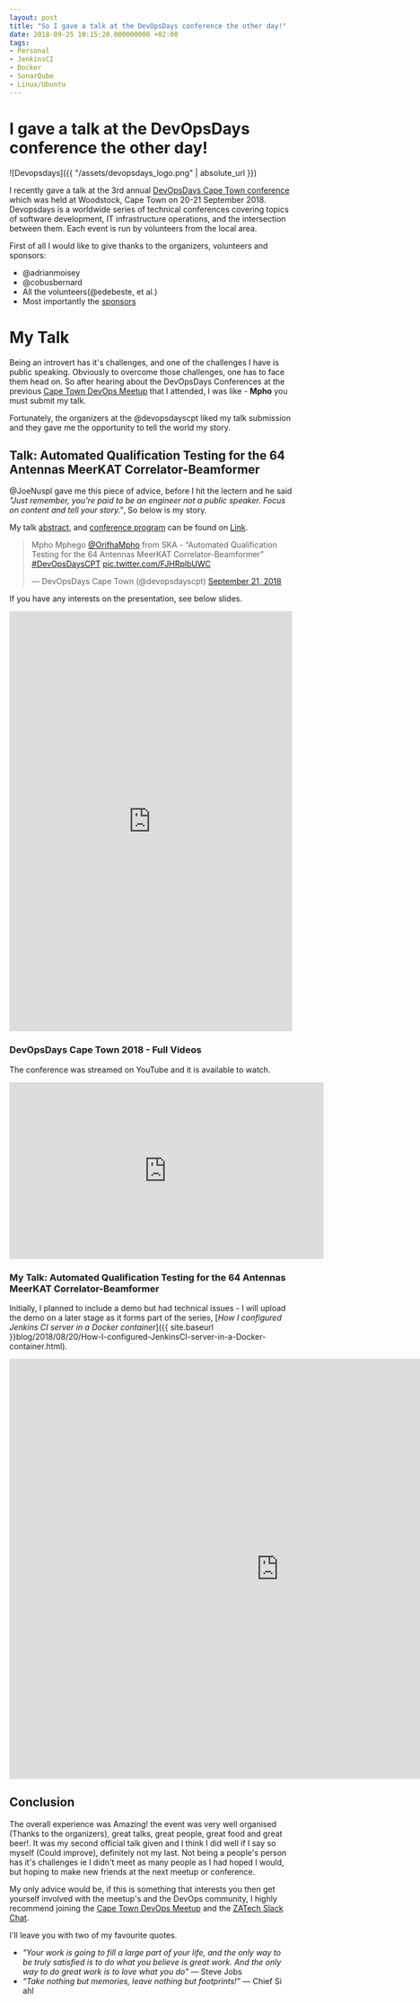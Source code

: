 ```yaml
---
layout: post
title: "So I gave a talk at the DevOpsDays conference the other day!"
date: 2018-09-25 10:15:20.000000000 +02:00
tags:
- Personal
- JenkinsCI
- Docker
- SonarQube
- Linux/Ubuntu
---
```


# I gave a talk at the DevOpsDays conference the other day!

![Devopsdays]({{ "/assets/devopsdays_logo.png" | absolute_url }})

I recently gave a talk at the 3rd annual [DevOpsDays Cape Town conference](https://www.devopsdays.org/events/2018-cape-town/welcome/) which was held at Woodstock, Cape Town on 20-21 September 2018.
Devopsdays is a worldwide series of technical conferences covering topics of software development, IT infrastructure operations, and the intersection between them. Each event is run by volunteers from the local area.

First of all I would like to give thanks to the organizers, volunteers and sponsors:
- @adrianmoisey
- @cobusbernard
- All the volunteers(@edebeste, et al.)
- Most importantly the [sponsors](https://www.devopsdays.org/events/2018-cape-town/sponsor/)

# My Talk
Being an introvert has it's challenges, and one of the challenges I have is public speaking.
Obviously to overcome those challenges, one has to face them head on. So after hearing about the DevOpsDays Conferences at the previous [Cape Town DevOps Meetup](https://www.meetup.com/Cape-Town-DevOps/) that I attended, I was like - **Mpho** you must submit my talk.

Fortunately, the organizers at the @devopsdayscpt liked my talk submission and they gave me the opportunity to tell the world my story.


## Talk: Automated Qualification Testing for the 64 Antennas MeerKAT Correlator-Beamformer

@JoeNuspl gave me this piece of advice, before I hit the lectern and he said *"Just remember, you're paid to be an engineer not a public speaker. Focus on content and tell your story."*, So below is my story.

My talk [abstract](https://www.devopsdays.org/events/2018-cape-town/program/mpho-mphego/), and [conference program](https://www.devopsdays.org/events/2018-cape-town/program) can be found on [Link](https://www.devopsdays.org/events/2018-cape-town/program/mpho-mphego/).
<div>
<blockquote class="twitter-tweet" data-lang="en"><p lang="en" dir="ltr">Mpho Mphego <a href="https://twitter.com/OrifhaMpho?ref_src=twsrc%5Etfw">@OrifhaMpho</a> from SKA - “Automated Qualification Testing for the 64 Antennas MeerKAT Correlator-Beamformer” <a href="https://twitter.com/hashtag/DevOpsDaysCPT?src=hash&amp;ref_src=twsrc%5Etfw">#DevOpsDaysCPT</a> <a href="https://t.co/FJHRplbUWC">pic.twitter.com/FJHRplbUWC</a></p>&mdash; DevOpsDays Cape Town (@devopsdayscpt) <a href="https://twitter.com/devopsdayscpt/status/1043061935380541440?ref_src=twsrc%5Etfw">September 21, 2018</a></blockquote>
<script async src="https://platform.twitter.com/widgets.js" charset="utf-8"></script>
</div>
<!-- ![MphoDevOpsDays]({{ "/assets/devopsdays.jpeg" | absolute_url }}) -->


If you have any interests on the presentation, see below slides.
<style>
.responsive-wrap iframe{ max-width: 100%;}
</style>
<div class="responsive-wrap">
    <!-- <p align="center"> -->
        <iframe src="https://docs.google.com/presentation/d/e/2PACX-1vSL7HOWXUTnFxJu7WmyNtRTjXp9C1UXNpsC5P5aaiXQ0JaFNKZBj-TEejP5gYqh_OpiQjR7kQpfi_bd/embed?start=false&loop=false&delayms=3000" frameborder="0" width="960" height="749" allowfullscreen="true" mozallowfullscreen="true" webkitallowfullscreen="true" align="center">
        </iframe>
    <!-- </p> -->
</div>

### DevOpsDays Cape Town 2018 - Full Videos
The conference was streamed on YouTube and it is available to watch.

<p>
    <div>
        <iframe width="560" height="315" src="https://www.youtube.com/embed/videoseries?list=PLcM6Lc6Bm3tDSSXxGizQ6QUzQD91gVIOc" frameborder="0" allow="autoplay; encrypted-media" allowfullscreen></iframe>
    </div>
</p>

### My Talk: Automated Qualification Testing for the 64 Antennas MeerKAT Correlator-Beamformer
Initially, I planned to include a demo but had technical issues - I will upload the demo on a later stage as it forms part of the series, [*How I configured Jenkins CI server in a Docker container*]({{ site.baseurl }}blog/2018/08/20/How-I-configured-JenkinsCI-server-in-a-Docker-container.html).

<p>
    <div>
        <iframe width="960" height="749" src="https://www.youtube.com/embed/9lvYsSYVrDM" frameborder="0" allow="autoplay; encrypted-media" allowfullscreen>
        </iframe>
    </div>
</p>

## Conclusion
The overall experience was Amazing! the event was very well organised (Thanks to the organizers), great talks, great people, great food and great beer!. It was my second official talk given and I think I did well if I say so myself (Could improve), definitely not my last. Not being a people's person has it's challenges ie I didn't meet as many people as I had hoped I would, but hoping to make new friends at the next meetup or conference.

My only advice would be, if this is something that interests you then get yourself involved with the meetup's and the DevOps community, I highly recommend joining the [Cape Town DevOps Meetup](https://www.meetup.com/Cape-Town-DevOps) and the [ZATech Slack Chat](https://zatech.github.io/).

I'll leave you with two of my favourite quotes.

- *"Your work is going to fill a large part of your life, and the only way to be truly satisfied is to do what you believe is great work. And the only way to do great work is to love what you do"* ― Steve Jobs
- *“Take nothing but memories, leave nothing but footprints!”* ― Chief Si ahl